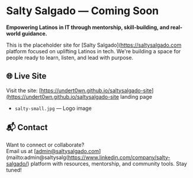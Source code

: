 # Salty Salgado — Coming Soon

**Empowering Latinos in IT through mentorship, skill-building, and real-world guidance.**

This is the placeholder site for [Salty Salgado](https://saltysalgado.com platform focused on uplifting Latinos in tech. We're building a space for people ready to learn, listen, and lead with purpose.

## 🌐 Live Site

Visit the site: [https://undert0wn.github.io/saltysalgado-site](https://undert0wn.github.io/saltysalgado-site landing page
- `salty-small.jpg` — Logo image

## 📬 Contact

Want to connect or collaborate?  
Email us at [admin@saltysalgado.com](mailto:admin@saltysalg(https://www.linkedin.com/company/salty-salgado/) platform with resources, mentorship, and community tools. Stay tuned!

